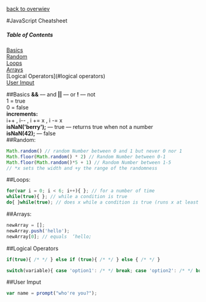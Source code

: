 [back to overwiev](/../..)

#JavaScript Cheatsheet

##### Table of Contents  
[Basics](#basics)  
[Random](#random)  
[Loops](#loops)  
[Arrays](#arrays)  
[Logical Operators](#logical operators)  
[User Imput](#user-imput)  

##Basics
**&&** –– and  **||** –– or  **!** –– not  
1 = true  
0 = false  
**increments:**  
i++ , i-- , i += x , i -= x  
**isNaN('berry');** –– true –– returns true when not a number  
**isNaN(42);**  –– false   
##Random:
```javascript
Math.random() // random Number between 0 and 1 but never 0 nor 1
Math.floor(Math.random() * 2) // Random Number between 0-1
Math.floor(Math.random()*5 + 1) // Random Number between 1-5
// *x sets the width and +y the range of the randomness
```

##Loops:
```javascript
for(var i = 0; i < 6; i++){ }; // for a number of time
while(true){ }; // while a condition is true
do{ }while(true); // does x while a condition is true (runs x at least once)
```

##Arrays:
```javascript
newArray = []; 
newArray.push('hello'); 
newArray[0]; // equals  ‘hello;
``` 

##Logical Operators
```javascript
if(true){ /* */ } else if (true){ /* */ } else { /* */ }
```
```javascript
switch(variable){ case 'option1': /* */ break; case 'option2': /* */ break; default: /* */ }
```

##User Imput
```javascript
var name = prompt("who're you?");
```
